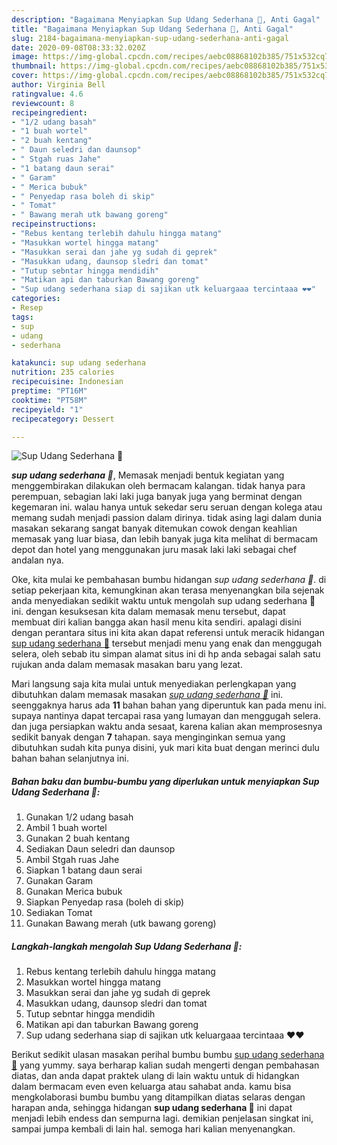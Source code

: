 ```yaml
---
description: "Bagaimana Menyiapkan Sup Udang Sederhana 🦐, Anti Gagal"
title: "Bagaimana Menyiapkan Sup Udang Sederhana 🦐, Anti Gagal"
slug: 2184-bagaimana-menyiapkan-sup-udang-sederhana-anti-gagal
date: 2020-09-08T08:33:32.020Z
image: https://img-global.cpcdn.com/recipes/aebc08868102b385/751x532cq70/sup-udang-sederhana-🦐-foto-resep-utama.jpg
thumbnail: https://img-global.cpcdn.com/recipes/aebc08868102b385/751x532cq70/sup-udang-sederhana-🦐-foto-resep-utama.jpg
cover: https://img-global.cpcdn.com/recipes/aebc08868102b385/751x532cq70/sup-udang-sederhana-🦐-foto-resep-utama.jpg
author: Virginia Bell
ratingvalue: 4.6
reviewcount: 8
recipeingredient:
- "1/2 udang basah"
- "1 buah wortel"
- "2 buah kentang"
- " Daun seledri dan daunsop"
- " Stgah ruas Jahe"
- "1 batang daun serai"
- " Garam"
- " Merica bubuk"
- " Penyedap rasa boleh di skip"
- " Tomat"
- " Bawang merah utk bawang goreng"
recipeinstructions:
- "Rebus kentang terlebih dahulu hingga matang"
- "Masukkan wortel hingga matang"
- "Masukkan serai dan jahe yg sudah di geprek"
- "Masukkan udang, daunsop sledri dan tomat"
- "Tutup sebntar hingga mendidih"
- "Matikan api dan taburkan Bawang goreng"
- "Sup udang sederhana siap di sajikan utk keluargaaa tercintaaa ❤️❤️"
categories:
- Resep
tags:
- sup
- udang
- sederhana

katakunci: sup udang sederhana 
nutrition: 235 calories
recipecuisine: Indonesian
preptime: "PT16M"
cooktime: "PT58M"
recipeyield: "1"
recipecategory: Dessert

---
```



![Sup Udang Sederhana 🦐](https://img-global.cpcdn.com/recipes/aebc08868102b385/751x532cq70/sup-udang-sederhana-🦐-foto-resep-utama.jpg)

<b><i>sup udang sederhana 🦐</i></b>, Memasak menjadi bentuk kegiatan yang menggembirakan dilakukan oleh bermacam kalangan. tidak hanya para perempuan, sebagian laki laki juga banyak juga yang berminat dengan kegemaran ini. walau hanya untuk sekedar seru seruan dengan kolega atau memang sudah menjadi passion dalam dirinya. tidak asing lagi dalam dunia masakan sekarang sangat banyak ditemukan cowok dengan keahlian memasak yang luar biasa, dan lebih banyak juga kita melihat di bermacam depot dan hotel yang menggunakan juru masak laki laki sebagai chef andalan nya.



Oke, kita mulai ke pembahasan bumbu hidangan <i>sup udang sederhana 🦐</i>. di setiap pekerjaan kita, kemungkinan akan terasa menyenangkan bila sejenak anda menyediakan sedikit waktu untuk mengolah sup udang sederhana 🦐 ini. dengan kesuksesan kita dalam memasak menu tersebut, dapat membuat diri kalian bangga akan hasil menu kita sendiri. apalagi disini dengan perantara situs ini kita akan dapat referensi untuk meracik hidangan <u>sup udang sederhana 🦐</u> tersebut menjadi menu yang enak dan menggugah selera, oleh sebab itu simpan alamat situs ini di hp anda sebagai salah satu rujukan anda dalam memasak masakan baru yang lezat.


Mari langsung saja kita mulai untuk menyediakan perlengkapan yang dibutuhkan dalam memasak masakan <u><i>sup udang sederhana 🦐</i></u> ini. seenggaknya harus ada <b>11</b> bahan bahan yang diperuntuk kan pada menu ini. supaya nantinya dapat tercapai rasa yang lumayan dan menggugah selera. dan juga persiapkan waktu anda sesaat, karena kalian akan memprosesnya sedikit banyak dengan <b>7</b> tahapan. saya menginginkan semua yang dibutuhkan sudah kita punya disini, yuk mari kita buat dengan merinci dulu bahan bahan selanjutnya ini.

<!--inarticleads1-->

##### Bahan baku dan bumbu-bumbu yang diperlukan untuk menyiapkan Sup Udang Sederhana 🦐:

1. Gunakan 1/2 udang basah
1. Ambil 1 buah wortel
1. Gunakan 2 buah kentang
1. Sediakan  Daun seledri dan daunsop
1. Ambil  Stgah ruas Jahe
1. Siapkan 1 batang daun serai
1. Gunakan  Garam
1. Gunakan  Merica bubuk
1. Siapkan  Penyedap rasa (boleh di skip)
1. Sediakan  Tomat
1. Gunakan  Bawang merah (utk bawang goreng)




<!--inarticleads2-->

##### Langkah-langkah mengolah Sup Udang Sederhana 🦐:

1. Rebus kentang terlebih dahulu hingga matang
1. Masukkan wortel hingga matang
1. Masukkan serai dan jahe yg sudah di geprek
1. Masukkan udang, daunsop sledri dan tomat
1. Tutup sebntar hingga mendidih
1. Matikan api dan taburkan Bawang goreng
1. Sup udang sederhana siap di sajikan utk keluargaaa tercintaaa ❤️❤️




Berikut sedikit ulasan masakan perihal bumbu bumbu <u>sup udang sederhana 🦐</u> yang yummy. saya berharap kalian sudah mengerti dengan pembahasan diatas, dan anda dapat praktek ulang di lain waktu untuk di hidangkan dalam bermacam even even keluarga atau sahabat anda. kamu bisa mengkolaborasi bumbu bumbu yang ditampilkan diatas selaras dengan harapan anda, sehingga hidangan <b>sup udang sederhana 🦐</b> ini dapat menjadi lebih endess dan sempurna lagi. demikian penjelasan singkat ini, sampai jumpa kembali di lain hal. semoga hari kalian menyenangkan.
